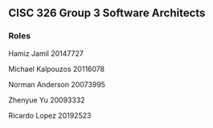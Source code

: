 ## CISC 326 Group 3 Software Architects

### Roles

Hamiz Jamil 20147727

Michael Kalpouzos 20116078

Norman Anderson 20073995

Zhenyue Yu 20093332

Ricardo Lopez 20192523
